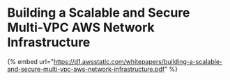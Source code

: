 # Building a Scalable and Secure Multi-VPC AWS Network Infrastructure

{% embed url="https://d1.awsstatic.com/whitepapers/building-a-scalable-and-secure-multi-vpc-aws-network-infrastructure.pdf" %}



